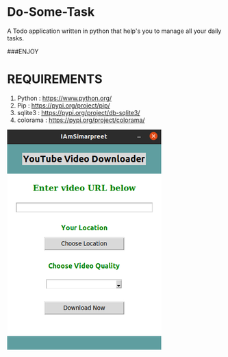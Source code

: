 # Do-Some-Task
A Todo application written in python that help's you to manage all your daily tasks.

###ENJOY

# REQUIREMENTS

1. Python : https://www.python.org/ 
2. Pip : https://pypi.org/project/pip/
3. sqlite3 : https://pypi.org/project/db-sqlite3/
4. colorama : https://pypi.org/project/colorama/

![Do Some Task](https://raw.githubusercontent.com/IAmSimarpreetSingh/YouTubeDownloader/main/YouTubeVideoDownloader.png)
